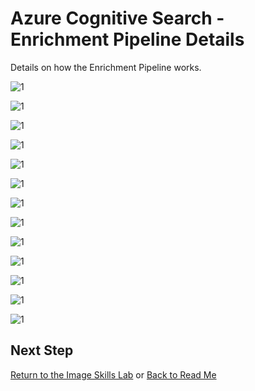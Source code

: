 # Azure Cognitive Search - Enrichment Pipeline Details

Details on how the Enrichment Pipeline works.

![1](../../resources/images/enrichment-pipeline-details/Slide1.PNG)

![1](../../resources/images/enrichment-pipeline-details/Slide2.PNG)

![1](../../resources/images/enrichment-pipeline-details/Slide3.PNG)

![1](../../resources/images/enrichment-pipeline-details/Slide4.PNG)

![1](../../resources/images/enrichment-pipeline-details/Slide5.PNG)

![1](../../resources/images/enrichment-pipeline-details/Slide6.PNG)

![1](../../resources/images/enrichment-pipeline-details/Slide7.PNG)

![1](../../resources/images/enrichment-pipeline-details/Slide8.PNG)

![1](../../resources/images/enrichment-pipeline-details/Slide9.PNG)

![1](../../resources/images/enrichment-pipeline-details/Slide10.PNG)

![1](../../resources/images/enrichment-pipeline-details/Slide11.PNG)

![1](../../resources/images/enrichment-pipeline-details/Slide12.PNG)

![1](../../resources/images/enrichment-pipeline-details/Slide13.PNG)

## Next Step

[Return to the Image Skills Lab](../../labs/lab-04-image-skills.md) or
[Back to Read Me](../../README.md)